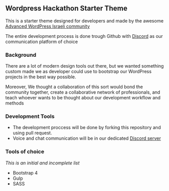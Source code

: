 ## Wordpress Hackathon Starter Theme

This is a starter theme designed for developers and made by the awesome [Advanced WordPress Israeli community](https://www.facebook.com/groups/wordpresspro/)

The entire development process is done trough Github with [Discord](https://discord.gg/GkdSv2f) as our communication platform of choice

### Background

There are a lot of modern design tools out there, but we wanted something custom made we as developer could use to bootstrap our WordPress projects in the best way possible.

Moreover, We thought a collaboration of this sort would bond the community together, create a collaborative network of professionals, and teach whoever wants to be thought about our development workflow and methods

### Development Tools
* The development proccess will be done by forking this repository and using pull request.
* Voice and chat communication will be in our dedicated [Discord server](https://discord.gg/GkdSv2f)

### Tools of choice
_This is an initial and incomplete list_

* Bootstrap 4
* Gulp
* SASS


